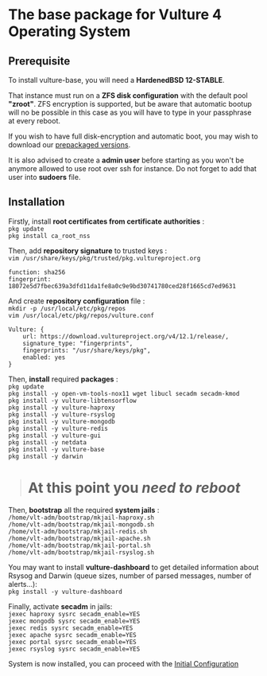 # The base package for Vulture 4 Operating System

## Prerequisite

To install vulture-base, you will need a **HardenedBSD 12-STABLE**.

That instance must run on a **ZFS disk configuration** with the default pool **"zroot"**. 
ZFS encryption is supported, but be aware that automatic bootup will no be possible in this case as you will have to type in your passphrase at every reboot.

If you wish to have full disk-encryption and automatic boot, you may wish to download our [prepackaged versions](https://download.vultureproject.org/v4/12.1/isos/).

It is also advised to create a **admin user** before starting as you won't be anymore allowed to use root over ssh for instance. Do not forget to add that user into **sudoers** file. <br>

## Installation

Firstly, install **root certificates from certificate authorities** : <br>
`pkg update`<br>
`pkg install ca_root_nss`

Then, add **repository signature** to trusted keys : <br>
`vim /usr/share/keys/pkg/trusted/pkg.vultureproject.org`

    function: sha256
    fingerprint: 18072e5d7fbec639a3dfd11da1fe8a0c9e9bd30741780ced28f1665cd7ed9631

And create **repository configuration** file : <br>
`mkdir -p /usr/local/etc/pkg/repos` <br>
`vim /usr/local/etc/pkg/repos/vulture.conf`

    Vulture: {
        url: https://download.vultureproject.org/v4/12.1/release/,
        signature_type: "fingerprints",
        fingerprints: "/usr/share/keys/pkg",
        enabled: yes
    }

Then, **install** required **packages** : <br>
`pkg update` <br>
`pkg install -y open-vm-tools-nox11 wget libucl secadm secadm-kmod`<br>
`pkg install -y vulture-libtensorflow` <br>
`pkg install -y vulture-haproxy` <br>
`pkg install -y vulture-rsyslog` <br>
`pkg install -y vulture-mongodb` <br>
`pkg install -y vulture-redis` <br>
`pkg install -y vulture-gui` <br>
`pkg install -y netdata` <br>
`pkg install -y vulture-base` <br>
`pkg install -y darwin` <br>

> # **At this point you _need to reboot_**

Then, **bootstrap** all the required **system jails** : <br>
`/home/vlt-adm/bootstrap/mkjail-haproxy.sh` <br>
`/home/vlt-adm/bootstrap/mkjail-mongodb.sh` <br>
`/home/vlt-adm/bootstrap/mkjail-redis.sh` <br>
`/home/vlt-adm/bootstrap/mkjail-apache.sh` <br>
`/home/vlt-adm/bootstrap/mkjail-portal.sh` <br>
`/home/vlt-adm/bootstrap/mkjail-rsyslog.sh` <br>

You may want to install **vulture-dashboard** to get detailed information about Rsysog and Darwin (queue sizes, number of parsed messages, number of alerts...): <br>
`pkg install -y vulture-dashboard` <br>

Finally, activate **secadm** in jails: <br>
`jexec haproxy sysrc secadm_enable=YES`<br>
`jexec mongodb sysrc secadm_enable=YES`<br>
`jexec redis sysrc secadm_enable=YES`<br>
`jexec apache sysrc secadm_enable=YES`<br>
`jexec portal sysrc secadm_enable=YES`<br>
`jexec rsyslog sysrc secadm_enable=YES`<br>


System is now installed, you can proceed with the [Initial Configuration](CONFIGURE.md)
